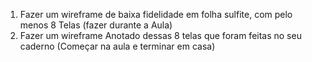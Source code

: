 1. Fazer um wireframe de baixa fidelidade em folha sulfite, com pelo menos 8 Telas (fazer durante a Aula)
2. Fazer um wireframe Anotado dessas 8 telas que foram feitas no seu caderno (Começar na aula e terminar em casa)
